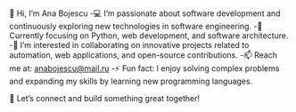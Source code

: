 👋 Hi, I’m Ana Bojescu
-💻 I’m passionate about software development and continuously exploring new technologies in software engineering.
-🌱 Currently focusing on Python, web development, and software architecture.
-🤝 I’m interested in collaborating on innovative projects related to automation, web applications, and open-source contributions.
-📫 Reach me at: anabojescu@mail.ru
-⚡ Fun fact: I enjoy solving complex problems and expanding my skills by learning new programming languages.

🌟 Let’s connect and build something great together!

<!---
Bojescu/Bojescu is a ✨ special ✨ repository because its `README.md` (this file) appears on your GitHub profile.
You can click the Preview link to take a look at your changes.
--->
